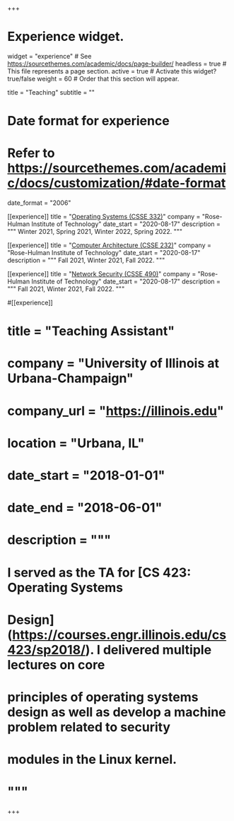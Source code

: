 +++
# Experience widget.
widget = "experience"  # See https://sourcethemes.com/academic/docs/page-builder/
headless = true  # This file represents a page section.
active = true  # Activate this widget? true/false
weight = 60  # Order that this section will appear.

title = "Teaching"
subtitle = ""

# Date format for experience
#   Refer to https://sourcethemes.com/academic/docs/customization/#date-format
date_format = "2006"

[[experience]]
  title = "[Operating Systems (CSSE 332)](https://rhit-csse.github.io/csse332/)"
  company = "Rose-Hulman Institute of Technology"
  date_start = "2020-08-17"
  description = """
  Winter 2021, Spring 2021, Winter 2022, Spring 2022.
  """

[[experience]]
  title = "[Computer Architecture (CSSE 232)](https://www.rose-hulman.edu/Class/csse/csse232/)"
  company = "Rose-Hulman Institute of Technology"
  date_start = "2020-08-17"
  description = """
  Fall 2021, Winter 2021, Fall 2022.
  """

[[experience]]
  title = "[Network Security (CSSE 490)](https://rhit-csse490-netsec.github.io/netsec-public/)"
  company = "Rose-Hulman Institute of Technology"
  date_start = "2020-08-17"
  description = """
  Fall 2021, Winter 2021, Fall 2022.
  """


#[[experience]]
#  title = "Teaching Assistant"
#  company = "University of Illinois at Urbana-Champaign"
#  company_url = "https://illinois.edu"
#  location = "Urbana, IL"
#  date_start = "2018-01-01"
#  date_end = "2018-06-01"
#  description = """
#  I served as the TA for [CS 423: Operating Systems
#    Design](https://courses.engr.illinois.edu/cs423/sp2018/). I delivered multiple lectures on core
#    principles of operating systems design as well as develop a machine problem related to security
#    modules in the Linux kernel.
#    """

+++
